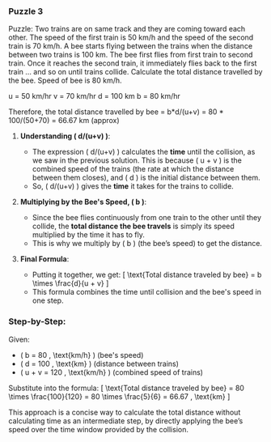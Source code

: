 ### Puzzle 3

Puzzle: Two trains are on same track and they are coming toward each other. The speed of the first train is 50 km/h and the speed of the second train is 70 km/h. A bee starts flying between the trains when the distance between two trains is 100 km. The bee first flies from first train to second train. Once it reaches the second train, it immediately flies back to the first train … and so on until trains collide. Calculate the total distance travelled by the bee. Speed of bee is 80 km/h. 


u = 50 km/hr
v = 70 km/hr
d = 100 km
b = 80 km/hr

Therefore, the total distance travelled by bee 
= b*d/(u+v) 
= 80 * 100/(50+70) 
= 66.67 km (approx)



1. **Understanding \( d/(u+v) \)**:
   - The expression \( d/(u+v) \) calculates the **time** until the collision, as we saw in the previous solution. This is because \( u + v \) is the combined speed of the trains (the rate at which the distance between them closes), and \( d \) is the initial distance between them.
   - So, \( d/(u+v) \) gives the **time** it takes for the trains to collide.

2. **Multiplying by the Bee's Speed, \( b \)**:
   - Since the bee flies continuously from one train to the other until they collide, the **total distance the bee travels** is simply its speed multiplied by the time it has to fly.
   - This is why we multiply by \( b \) (the bee’s speed) to get the distance.

3. **Final Formula**:
   - Putting it together, we get:
     \[
     \text{Total distance traveled by bee} = b \times \frac{d}{u + v}
     \]
   - This formula combines the time until collision and the bee's speed in one step.

### Step-by-Step:
Given:
- \( b = 80 \, \text{km/h} \) (bee's speed)
- \( d = 100 \, \text{km} \) (distance between trains)
- \( u + v = 120 \, \text{km/h} \) (combined speed of trains)

Substitute into the formula:
\[
\text{Total distance traveled by bee} = 80 \times \frac{100}{120} = 80 \times \frac{5}{6} = 66.67 \, \text{km}
\]

This approach is a concise way to calculate the total distance without calculating time as an intermediate step, by directly applying the bee’s speed over the time window provided by the collision.

